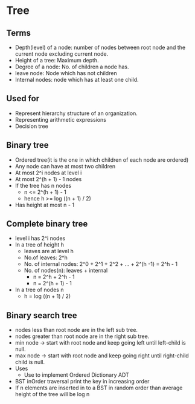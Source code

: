 # Tree

## Terms
- Depth(level) of a node: number of nodes between root node and the current node excluding current node.
- Height of a tree: Maximum depth. 
- Degree of a node: No. of children a node has.
- leave node: Node which has not children
- Internal nodes: node which has at least one child.

## Used for
- Represent hierarchy structure of an organization.
- Representing arithmetic expressions
- Decision tree

## Binary tree
- Ordered tree(it is the one in which children of each node are ordered)
- Any node can have at most two children
- At most 2^i nodes at level i
- At most 2^(h + 1) - 1 nodes
- If the tree has n nodes
    - n <= 2^(h + 1) - 1
    - hence h >= log ((n + 1) / 2)
- Has height at most n - 1

## Complete binary tree
- level i has 2^i nodes
- In a tree of height h
    - leaves are at level h
    - No.of leaves: 2^h
    - No. of internal nodes: 2^0 + 2^1 + 2^2 + ... + 2^(h -1) = 2^h - 1
    - No. of nodes(n): leaves + internal 
        - n = 2^h + 2^h - 1
        - n = 2^(h + 1) - 1
- In a tree of nodes n
    - h = log ((n + 1) / 2)

## Binary search tree
- nodes less than root node are in the left sub tree.
- nodes greater than root node are in the right sub tree.
- min node -> start with root node and keep going left until left-child is null.
- max node -> start with root node and keep going right until right-child child is null.
- Uses
    - Use to implement Ordered Dictionary ADT
- BST inOrder traversal print the key in increasing order
- If n elements are inserted in to a BST in random order than average height of the tree will be log n
